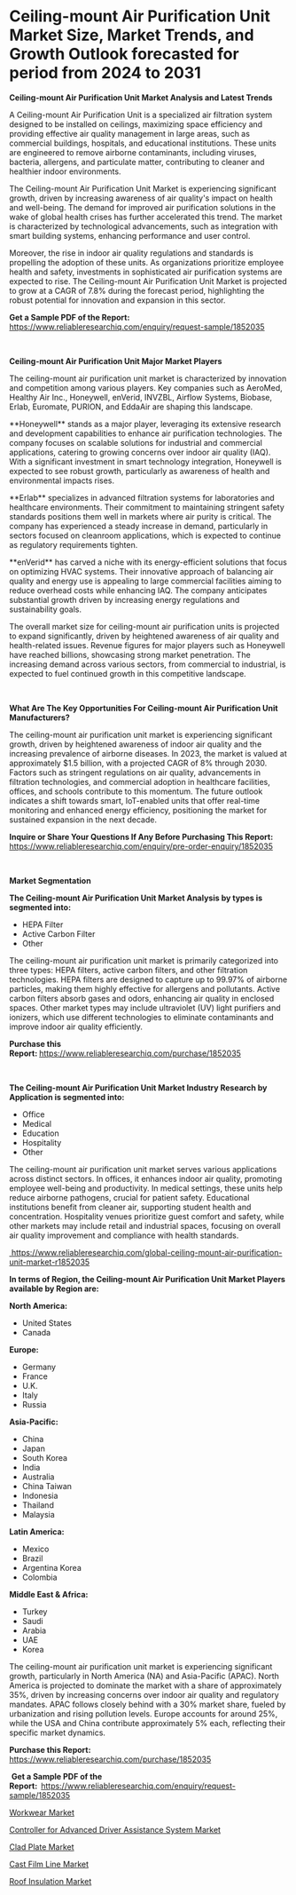 <p><h1>Ceiling-mount Air Purification Unit Market Size, Market Trends, and Growth Outlook forecasted for period from 2024 to 2031</h1></p><p><strong>Ceiling-mount Air Purification Unit Market Analysis and Latest Trends</strong></p>
<p><p>A Ceiling-mount Air Purification Unit is a specialized air filtration system designed to be installed on ceilings, maximizing space efficiency and providing effective air quality management in large areas, such as commercial buildings, hospitals, and educational institutions. These units are engineered to remove airborne contaminants, including viruses, bacteria, allergens, and particulate matter, contributing to cleaner and healthier indoor environments.</p><p>The Ceiling-mount Air Purification Unit Market is experiencing significant growth, driven by increasing awareness of air quality's impact on health and well-being. The demand for improved air purification solutions in the wake of global health crises has further accelerated this trend. The market is characterized by technological advancements, such as integration with smart building systems, enhancing performance and user control.</p><p>Moreover, the rise in indoor air quality regulations and standards is propelling the adoption of these units. As organizations prioritize employee health and safety, investments in sophisticated air purification systems are expected to rise. The Ceiling-mount Air Purification Unit Market is projected to grow at a CAGR of 7.8% during the forecast period, highlighting the robust potential for innovation and expansion in this sector.</p></p>
<p><strong>Get a Sample PDF of the Report:&nbsp;</strong> <a href="https://www.reliableresearchiq.com/enquiry/request-sample/1852035?utm_campaign=1404&utm_medium=2&utm_source=Github&utm_content=ia&utm_term=18102024&utm_id=ceiling-mount-air-purification-unit">https://www.reliableresearchiq.com/enquiry/request-sample/1852035</a></p>
<p>&nbsp;</p>
<p><strong>Ceiling-mount Air Purification Unit Major Market Players</strong></p>
<p><p>The ceiling-mount air purification unit market is characterized by innovation and competition among various players. Key companies such as AeroMed, Healthy Air Inc., Honeywell, enVerid, INVZBL, Airflow Systems, Biobase, Erlab, Euromate, PURION, and EddaAir are shaping this landscape. </p><p>**Honeywell** stands as a major player, leveraging its extensive research and development capabilities to enhance air purification technologies. The company focuses on scalable solutions for industrial and commercial applications, catering to growing concerns over indoor air quality (IAQ). With a significant investment in smart technology integration, Honeywell is expected to see robust growth, particularly as awareness of health and environmental impacts rises.</p><p>**Erlab** specializes in advanced filtration systems for laboratories and healthcare environments. Their commitment to maintaining stringent safety standards positions them well in markets where air purity is critical. The company has experienced a steady increase in demand, particularly in sectors focused on cleanroom applications, which is expected to continue as regulatory requirements tighten.</p><p>**enVerid** has carved a niche with its energy-efficient solutions that focus on optimizing HVAC systems. Their innovative approach of balancing air quality and energy use is appealing to large commercial facilities aiming to reduce overhead costs while enhancing IAQ. The company anticipates substantial growth driven by increasing energy regulations and sustainability goals.</p><p>The overall market size for ceiling-mount air purification units is projected to expand significantly, driven by heightened awareness of air quality and health-related issues. Revenue figures for major players such as Honeywell have reached billions, showcasing strong market penetration. The increasing demand across various sectors, from commercial to industrial, is expected to fuel continued growth in this competitive landscape.</p></p>
<p>&nbsp;</p>
<p><strong>What Are The Key Opportunities For Ceiling-mount Air Purification Unit Manufacturers?</strong></p>
<p><p>The ceiling-mount air purification unit market is experiencing significant growth, driven by heightened awareness of indoor air quality and the increasing prevalence of airborne diseases. In 2023, the market is valued at approximately $1.5 billion, with a projected CAGR of 8% through 2030. Factors such as stringent regulations on air quality, advancements in filtration technologies, and commercial adoption in healthcare facilities, offices, and schools contribute to this momentum. The future outlook indicates a shift towards smart, IoT-enabled units that offer real-time monitoring and enhanced energy efficiency, positioning the market for sustained expansion in the next decade.</p></p>
<p><strong>Inquire or Share Your Questions If Any Before Purchasing This Report:</strong> <a href="https://www.reliableresearchiq.com/enquiry/pre-order-enquiry/1852035?utm_campaign=1404&utm_medium=2&utm_source=Github&utm_content=ia&utm_term=18102024&utm_id=ceiling-mount-air-purification-unit">https://www.reliableresearchiq.com/enquiry/pre-order-enquiry/1852035</a></p>
<p>&nbsp;</p>
<p><strong>Market Segmentation</strong></p>
<p><strong>The Ceiling-mount Air Purification Unit Market Analysis by types is segmented into:</strong></p>
<p><ul><li>HEPA Filter</li><li>Active Carbon Filter</li><li>Other</li></ul></p>
<p><p>The ceiling-mount air purification unit market is primarily categorized into three types: HEPA filters, active carbon filters, and other filtration technologies. HEPA filters are designed to capture up to 99.97% of airborne particles, making them highly effective for allergens and pollutants. Active carbon filters absorb gases and odors, enhancing air quality in enclosed spaces. Other market types may include ultraviolet (UV) light purifiers and ionizers, which use different technologies to eliminate contaminants and improve indoor air quality efficiently.</p></p>
<p><strong>Purchase this Report:&nbsp;</strong><a href="https://www.reliableresearchiq.com/purchase/1852035?utm_campaign=1404&utm_medium=2&utm_source=Github&utm_content=ia&utm_term=18102024&utm_id=ceiling-mount-air-purification-unit">https://www.reliableresearchiq.com/purchase/1852035</a></p>
<p>&nbsp;</p>
<p><strong>The Ceiling-mount Air Purification Unit Market Industry Research by Application is segmented into:</strong></p>
<p><ul><li>Office</li><li>Medical</li><li>Education</li><li>Hospitality</li><li>Other</li></ul></p>
<p><p>The ceiling-mount air purification unit market serves various applications across distinct sectors. In offices, it enhances indoor air quality, promoting employee well-being and productivity. In medical settings, these units help reduce airborne pathogens, crucial for patient safety. Educational institutions benefit from cleaner air, supporting student health and concentration. Hospitality venues prioritize guest comfort and safety, while other markets may include retail and industrial spaces, focusing on overall air quality improvement and compliance with health standards.</p></p>
<p><a href="https://www.reliableresearchiq.com/global-ceiling-mount-air-purification-unit-market-r1852035?utm_campaign=1404&utm_medium=2&utm_source=Github&utm_content=ia&utm_term=18102024&utm_id=ceiling-mount-air-purification-unit">&nbsp;https://www.reliableresearchiq.com/global-ceiling-mount-air-purification-unit-market-r1852035</a></p>
<p><strong>In terms of Region, the Ceiling-mount Air Purification Unit Market Players available by Region are:</strong></p>
<p>
    <p> <strong> North America: </strong>
        <ul>
            <li>United States</li>
            <li>Canada</li>
        </ul>
        </p> 
    <p> <strong> Europe: </strong>
        <ul>
            <li>Germany</li>
            <li>France</li>
            <li>U.K.</li>
            <li>Italy</li>
            <li>Russia</li>
        </ul>
        </p> 
    <p> <strong> Asia-Pacific: </strong>
        <ul>
            <li>China</li>
            <li>Japan</li>
            <li>South Korea</li>
            <li>India</li>
            <li>Australia</li>
            <li>China Taiwan</li>
            <li>Indonesia</li>
            <li>Thailand</li>
            <li>Malaysia</li>
        </ul>
        </p> 
    <p> <strong> Latin America: </strong>
        <ul>
            <li>Mexico</li>
            <li>Brazil</li>
            <li>Argentina Korea</li>
            <li>Colombia</li>
        </ul>
        </p> 
    <p> <strong> Middle East & Africa: </strong>
        <ul>
            <li>Turkey</li>
            <li>Saudi</li>
            <li>Arabia</li>
            <li>UAE</li>
            <li>Korea</li>
        </ul>
    </p>
    </p>
<p><p>The ceiling-mount air purification unit market is experiencing significant growth, particularly in North America (NA) and Asia-Pacific (APAC). North America is projected to dominate the market with a share of approximately 35%, driven by increasing concerns over indoor air quality and regulatory mandates. APAC follows closely behind with a 30% market share, fueled by urbanization and rising pollution levels. Europe accounts for around 25%, while the USA and China contribute approximately 5% each, reflecting their specific market dynamics.</p></p>
<p><strong>Purchase this Report: </strong><a href="https://www.reliableresearchiq.com/purchase/1852035?utm_campaign=1404&utm_medium=2&utm_source=Github&utm_content=ia&utm_term=18102024&utm_id=ceiling-mount-air-purification-unit">https://www.reliableresearchiq.com/purchase/1852035</a></p>
<p>&nbsp;<strong>Get a Sample PDF of the Report:&nbsp;&nbsp;</strong><a href="https://www.reliableresearchiq.com/enquiry/request-sample/1852035?utm_campaign=1404&utm_medium=2&utm_source=Github&utm_content=ia&utm_term=18102024&utm_id=ceiling-mount-air-purification-unit">https://www.reliableresearchiq.com/enquiry/request-sample/1852035</a></p>
<p><strong></strong></p>
<p><p><a href="https://www.linkedin.com/pulse/top-trends-transforming-workwear-market-2024-2031-uempe?utm_campaign=1404&utm_medium=2&utm_source=Github&utm_content=ia&utm_term=18102024&utm_id=ceiling-mount-air-purification-unit">Workwear Market</a></p><p><a href="https://github.com/NarcisoFerry/Market-Research-Report-List-1/blob/main/controller-for-advanced-driver-assistance-system-market.md?utm_campaign=1404&utm_medium=2&utm_source=Github&utm_content=ia&utm_term=18102024&utm_id=ceiling-mount-air-purification-unit">Controller for Advanced Driver Assistance System Market</a></p><p><a href="https://www.linkedin.com/pulse/comprehensive-clad-plate-market-report-segmentation-type-application-hpsmf?utm_campaign=1404&utm_medium=2&utm_source=Github&utm_content=ia&utm_term=18102024&utm_id=ceiling-mount-air-purification-unit">Clad Plate Market</a></p><p><a href="https://www.linkedin.com/pulse/global-cast-film-line-market-share-growth-opportunities-growing-uintf?utm_campaign=1404&utm_medium=2&utm_source=Github&utm_content=ia&utm_term=18102024&utm_id=ceiling-mount-air-purification-unit">Cast Film Line Market</a></p><p><a href="https://www.linkedin.com/pulse/emerging-trends-roof-insulation-market-global-outlook-future-ghigf?utm_campaign=1404&utm_medium=2&utm_source=Github&utm_content=ia&utm_term=18102024&utm_id=ceiling-mount-air-purification-unit">Roof Insulation Market</a></p></p>